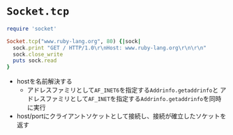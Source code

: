 # `Socket.tcp`

```ruby
require 'socket'

Socket.tcp("www.ruby-lang.org", 80) {|sock|
  sock.print "GET / HTTP/1.0\r\nHost: www.ruby-lang.org\r\n\r\n"
  sock.close_write
  puts sock.read
}
```

- hostを名前解決する
  - アドレスファミリとして`AF_INET6`を指定する`Addrinfo.getaddrinfo`と
    アドレスファミリとして`AF_INET`を指定する`Addrinfo.getaddrinfo`を同時に実行
- host/portにクライアントソケットとして接続し、接続が確立したソケットを返す
